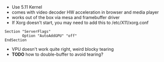 
* Use 5.11 Kernel 
* comes with video decoder HW acceleration in browser and media player
* works out of the box via mesa and framebuffer driver
* If Xorg doesn't start, you may need to add this to /etc/X11/xorg.conf
```
Section "ServerFlags"
        Option "AutoAddGPU" "off"
EndSection
```
* VPU doesn't work quite right, weird blocky tearing
* **TODO** how to double-buffer to avoid tearing?
